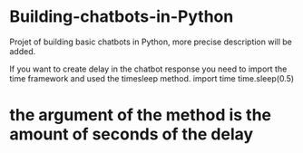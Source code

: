 # Building-chatbots-in-Python
Projet of building basic chatbots in Python, more precise description will be added.

If you want to create delay in the chatbot response you need to import the time framework and used the timesleep method.
import time
time.sleep(0.5)
# the argument of the method is the amount of seconds of the delay
